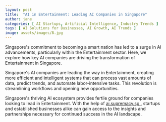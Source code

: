 ```yaml
---
layout: post
title:  "AI in Entertainment: Leading AI Companies in Singapore"
author: jane
categories: [ AI Startups, Artificial Intelligence, Industry Trends ]
tags: [ AI Solutions for Businesses, AI Growth, AI Trends ]
image: assets/images/8.jpg
---
```


Singapore's commitment to becoming a smart nation has led to a surge in AI advancements, particularly within the Entertainment sector. Here, we explore how key AI companies are driving the transformation of Entertainment in Singapore.

Singapore's AI companies are leading the way in Entertainment, creating more efficient and intelligent systems that can process vast amounts of data, predict trends, and automate labor-intensive tasks. This revolution is streamlining workflows and opening new opportunities.

Singapore's thriving AI ecosystem provides fertile ground for companies looking to lead in Entertainment. With the help of <a href="https://ai.supremacy.sg" target="_blank"> ai.supremacy.sg </a>, startups and established businesses alike can gain access to the insights and partnerships necessary for continued success in the AI landscape.
